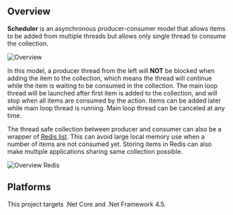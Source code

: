 ## Overview

**Scheduler** is an asynchronous producer-consumer model that allows items to be added from multiple threads but allows only single thread to consume the collection.

![Overview](https://raw.githubusercontent.com/rvhuang/Scheduler/master/doc/images/scheduler-overview.png)

In this model, a producer thread from the left will **NOT** be blocked when adding the item to the collection, which means the thread will continue while the item is waiting to be consumed in the collection. The main loop thread will be launched after first item is added to the collection, and will stop when all items are consumed by the action. Items can be added later while main loop thread is running. Main loop thread can be canceled at any time.

The thread safe collection between producer and consumer can also be a wrapper of [Redis list](https://redis.io/topics/data-types). This can avoid large local memory use when a number of items are not consumed yet. Storing items in Redis can also make multiple applications sharing same collection possible.

![Overview Redis](https://raw.githubusercontent.com/rvhuang/Scheduler/master/doc/images/scheduler-overview-redis.png)

## Platforms

This project targets .Net Core and .Net Framework 4.5. 
